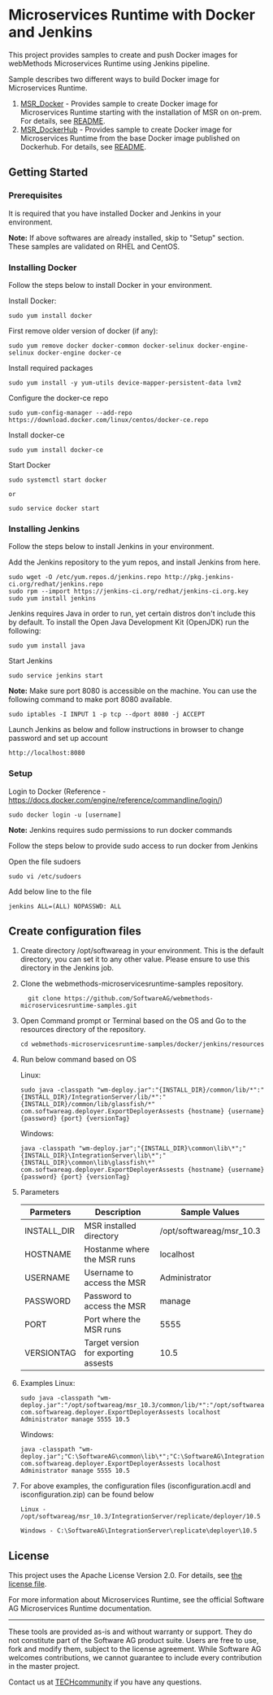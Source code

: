 # Microservices Runtime with Docker and Jenkins

This project provides samples to create and push Docker images for webMethods Microservices Runtime using Jenkins pipeline.

Sample describes two different ways to build Docker image for Microservices Runtime.

1. [MSR_Docker](MSR_Docker) - Provides sample to create Docker image for Microservices Runtime starting with the installation of MSR on on-prem. For details, see [README](README_MSR_Docker.md).
2. [MSR_DockerHub](MSR_DockerHub) - Provides sample to create Docker image for Microservices Runtime from the base Docker image published on Dockerhub. For details, see [README](README_MSR_DockerHub.md).

## Getting Started

### Prerequisites

It is required that you have installed Docker and Jenkins in your environment.
 
**Note:** If above softwares are already installed, skip to "Setup" section. These samples are validated on RHEL and CentOS.

### Installing Docker

Follow the steps below to install Docker in your environment.

Install Docker:
```
sudo yum install docker
```

First remove older version of docker (if any):
```
sudo yum remove docker docker-common docker-selinux docker-engine-selinux docker-engine docker-ce
```

Install required packages
```
sudo yum install -y yum-utils device-mapper-persistent-data lvm2
```

Configure the docker-ce repo
```
sudo yum-config-manager --add-repo https://download.docker.com/linux/centos/docker-ce.repo
```

Install docker-ce
```
sudo yum install docker-ce
```

Start Docker
```
sudo systemctl start docker 

or 

sudo service docker start
```

### Installing Jenkins

Follow the steps below to install Jenkins in your environment.

Add the Jenkins repository to the yum repos, and install Jenkins from here.
```
sudo wget -O /etc/yum.repos.d/jenkins.repo http://pkg.jenkins-ci.org/redhat/jenkins.repo
sudo rpm --import https://jenkins-ci.org/redhat/jenkins-ci.org.key
sudo yum install jenkins
```

Jenkins requires Java in order to run, yet certain distros don't include this by default. To install the Open Java Development Kit (OpenJDK) run the following:
```
sudo yum install java
```

Start Jenkins
```
sudo service jenkins start
```

**Note:** Make sure port 8080 is accessible on the machine. You can use the following command to make port 8080 available.
```
sudo iptables -I INPUT 1 -p tcp --dport 8080 -j ACCEPT
```

Launch Jenkins as below and follow instructions in browser to change password and set up account
```
http://localhost:8080
```

### Setup

Login to Docker (Reference - https://docs.docker.com/engine/reference/commandline/login/)
```
sudo docker login -u [username] 
```

**Note:** Jenkins requires sudo permissions to run docker commands

Follow the steps below to provide sudo access to run docker from Jenkins

Open the file sudoers
```
sudo vi /etc/sudoers 
```

Add below line to the file
```
jenkins ALL=(ALL) NOPASSWD: ALL
```
## Create configuration files
1. Create directory /opt/softwareag in your environment. This is the default directory, you can set it to any other value. Please ensure to use this directory in the Jenkins job.

2.	Clone the webmethods-microservicesruntime-samples repository. 
    ```
      git clone https://github.com/SoftwareAG/webmethods-microservicesruntime-samples.git
    ```

3.	Open Command prompt or Terminal based on the OS and Go to the resources directory of the repository.
    ```
    cd webmethods-microservicesruntime-samples/docker/jenkins/resources
    ```
4. Run below command based on OS

    Linux:
    ```
    sudo java -classpath "wm-deploy.jar":"{INSTALL_DIR}/common/lib/*":"{INSTALL_DIR}/IntegrationServer/lib/*":"{INSTALL_DIR}/common/lib/glassfish/*" com.softwareag.deployer.ExportDeployerAssests {hostname} {username} {password} {port} {versionTag} 
    ```

    Windows:
    ```
    java -classpath "wm-deploy.jar";"{INSTALL_DIR}\common\lib\*";"{INSTALL_DIR}\IntegrationServer\lib\*";"{INSTALL_DIR}\common\lib\glassfish\*" com.softwareag.deployer.ExportDeployerAssests {hostname} {username} {password} {port} {versionTag}
    ```
5. Parameters

    | Parmeters   	| Description                          	| Sample Values             	|
    |-------------	|--------------------------------------	|---------------------------	|
    | INSTALL_DIR 	| MSR installed directory              	| /opt/softwareag/msr_10.3 	|
    | HOSTNAME    	| Hostanme where the MSR runs          	| localhost                 	|
    | USERNAME    	| Username to access the MSR           	| Administrator             	|
    | PASSWORD    	| Password to access the MSR           	| manage                    	|
    | PORT        	| Port where the MSR runs              	| 5555                      	|
    | VERSIONTAG  	| Target version for exporting assests 	| 10.5                      	|
6. Examples
      Linux:
    ```
    sudo java -classpath "wm-deploy.jar":"/opt/softwareag/msr_10.3/common/lib/*":"/opt/softwareag/msr_10.3/IntegrationServer/lib/*":"/opt/softwareag/msr_10.3/common/lib/glassfish/*" com.softwareag.deployer.ExportDeployerAssests localhost Administrator manage 5555 10.5 
    ```
        
     Windows: 
 
    ```
    java -classpath "wm-deploy.jar";"C:\SoftwareAG\common\lib\*";"C:\SoftwareAG\IntegrationServer\lib\*";"C:\SoftwareAG\common\lib\glassfish\*" com.softwareag.deployer.ExportDeployerAssests localhost Administrator manage 5555 10.5
    ```
        
7. For above examples, the configuration files (isconfiguration.acdl and isconfiguration.zip) can be found below
	
    ```
    Linux -  /opt/softwareag/msr_10.3/IntegrationServer/replicate/deployer/10.5 
    ```
         
    ```
    Windows - C:\SoftwareAG\IntegrationServer\replicate\deployer\10.5
     ```
    
## License

This project uses the Apache License Version 2.0. For details, see [the license file](../../LICENSE).

For more information about Microservices Runtime, see the official Software AG Microservices Runtime documentation.

______________________
These tools are provided as-is and without warranty or support. They do not constitute part of the Software AG product suite. Users are free to use, fork and modify them, subject to the license agreement. While Software AG welcomes contributions, we cannot guarantee to include every contribution in the master project.	

Contact us at [TECHcommunity](mailto:technologycommunity@softwareag.com?subject=Github/SoftwareAG) if you have any questions.

